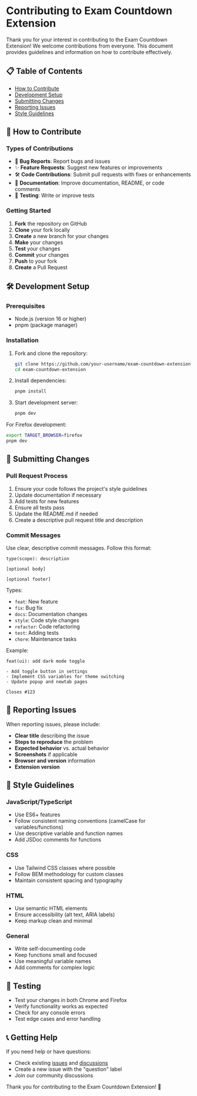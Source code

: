 # Contributing to Exam Countdown Extension

Thank you for your interest in contributing to the Exam Countdown Extension! We welcome contributions from everyone. This document provides guidelines and information on how to contribute effectively.

## 📋 Table of Contents

- [How to Contribute](#how-to-contribute)
- [Development Setup](#development-setup)
- [Submitting Changes](#submitting-changes)
- [Reporting Issues](#reporting-issues)
- [Style Guidelines](#style-guidelines)

## 🤝 How to Contribute

### Types of Contributions

- 🐛 **Bug Reports**: Report bugs and issues
- ✨ **Feature Requests**: Suggest new features or improvements
- 🛠️ **Code Contributions**: Submit pull requests with fixes or enhancements
- 📖 **Documentation**: Improve documentation, README, or code comments
- 🧪 **Testing**: Write or improve tests

### Getting Started

1. **Fork** the repository on GitHub
2. **Clone** your fork locally
3. **Create** a new branch for your changes
4. **Make** your changes
5. **Test** your changes
6. **Commit** your changes
7. **Push** to your fork
8. **Create** a Pull Request

## 🛠️ Development Setup

### Prerequisites

- Node.js (version 16 or higher)
- pnpm (package manager)

### Installation

1. Fork and clone the repository:

   ```bash
   git clone https://github.com/your-username/exam-countdown-extension.git
   cd exam-countdown-extension
   ```

2. Install dependencies:

   ```bash
   pnpm install
   ```

3. Start development server:

   ```bash
   pnpm dev
   ```

For Firefox development:

```bash
export TARGET_BROWSER=firefox
pnpm dev
```

## 📝 Submitting Changes

### Pull Request Process

1. Ensure your code follows the project's style guidelines
2. Update documentation if necessary
3. Add tests for new features
4. Ensure all tests pass
5. Update the README.md if needed
6. Create a descriptive pull request title and description

### Commit Messages

Use clear, descriptive commit messages. Follow this format:

```
type(scope): description

[optional body]

[optional footer]
```

Types:

- `feat`: New feature
- `fix`: Bug fix
- `docs`: Documentation changes
- `style`: Code style changes
- `refactor`: Code refactoring
- `test`: Adding tests
- `chore`: Maintenance tasks

Example:

```
feat(ui): add dark mode toggle

- Add toggle button in settings
- Implement CSS variables for theme switching
- Update popup and newtab pages

Closes #123
```

## 🐛 Reporting Issues

When reporting issues, please include:

- **Clear title** describing the issue
- **Steps to reproduce** the problem
- **Expected behavior** vs. actual behavior
- **Screenshots** if applicable
- **Browser and version** information
- **Extension version**

## 🎨 Style Guidelines

### JavaScript/TypeScript

- Use ES6+ features
- Follow consistent naming conventions (camelCase for variables/functions)
- Use descriptive variable and function names
- Add JSDoc comments for functions

### CSS

- Use Tailwind CSS classes where possible
- Follow BEM methodology for custom classes
- Maintain consistent spacing and typography

### HTML

- Use semantic HTML elements
- Ensure accessibility (alt text, ARIA labels)
- Keep markup clean and minimal

### General

- Write self-documenting code
- Keep functions small and focused
- Use meaningful variable names
- Add comments for complex logic

## 🧪 Testing

- Test your changes in both Chrome and Firefox
- Verify functionality works as expected
- Check for any console errors
- Test edge cases and error handling

## 📞 Getting Help

If you need help or have questions:

- Check existing [issues](https://github.com/NovatraX/exam-countdown-extension/issues) and [discussions](https://github.com/NovatraX/exam-countdown-extension/discussions)
- Create a new issue with the "question" label
- Join our community discussions

Thank you for contributing to the Exam Countdown Extension! 🎉
